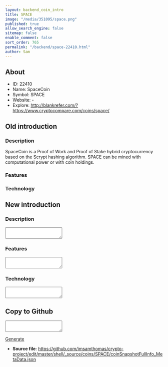 ```yaml
---
layout: backend_coin_intro
title: SPACE
image: "/media/351095/space.png"
published: true
allow_search_engine: false
sitemap: false
enable_comment: false
sort_order: 765
permalink: "/backend/space-22410.html"
author: Sam
---
```


## About

- ID: 22410
- Name: SpaceCoin
- Symbol: SPACE
- Website: -
- Explore: http://blankrefer.com/?https://www.cryptocompare.com/coins/space/


## Old introduction

### Description

<p><span>SpaceCoin is a Proof of Work and Proof of Stake hybrid cryptocurrency based on the Scrypt hashing algorithm. SPACE can be mined with computational power or with coin holdings.</span></p>

### Features


### Technology




## New introduction


### Description
<textarea id="meta_description" name="description"></textarea>

### Features
<textarea id="meta_features" name="features"></textarea>

### Technology
<textarea id="meta_technology" name="technology"></textarea>


## Copy to Github

<textarea id="coinsnapshotfullinfo_metadata"></textarea>

<a href="#gen" onclick="generateMetaDatJson()">Generate</a>

- **Source file**: <a href="https://github.com/imsamthomas/crypto-project/edit/master/shell/_source/coins/SPACE/coinSnapshotFullInfo_MetaData.json">https://github.com/imsamthomas/crypto-project/edit/master/shell/_source/coins/SPACE/coinSnapshotFullInfo_MetaData.json</a>

